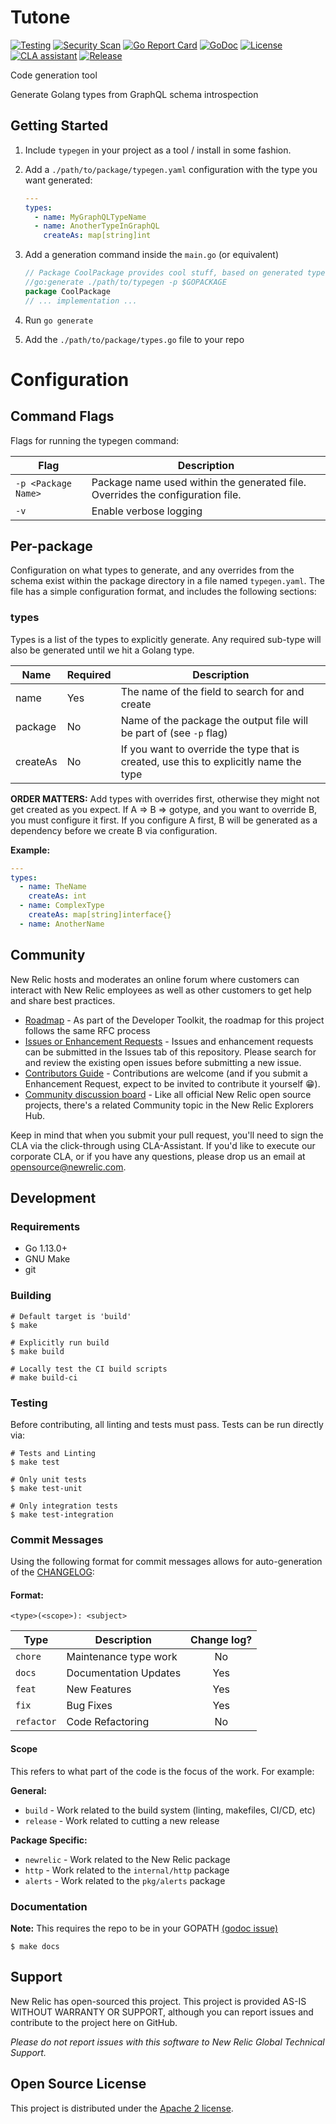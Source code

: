 # Tutone

[![Testing](https://github.com/newrelic/tutone/workflows/Testing/badge.svg)](https://github.com/newrelic/tutone/actions)
[![Security Scan](https://github.com/newrelic/tutone/workflows/Security%20Scan/badge.svg)](https://github.com/newrelic/tutone/actions)
[![Go Report Card](https://goreportcard.com/badge/github.com/newrelic/tutone?style=flat-square)](https://goreportcard.com/report/github.com/newrelic/tutone)
[![GoDoc](https://godoc.org/github.com/newrelic/tutone?status.svg)](https://godoc.org/github.com/newrelic/tutone)
[![License](https://img.shields.io/badge/License-Apache%202.0-blue.svg)](https://github.com/newrelic/tutone/blob/master/LICENSE)
[![CLA assistant](https://cla-assistant.io/readme/badge/newrelic/tutone)](https://cla-assistant.io/newrelic/tutone)
[![Release](https://img.shields.io/github/release/newrelic/tutone/all.svg)](https://github.com/newrelic/tutone/releases/latest)

Code generation tool

Generate Golang types from GraphQL schema introspection

## Getting Started

1. Include `typegen` in your project as a tool / install in some fashion.
1. Add a `./path/to/package/typegen.yaml` configuration with the type you want generated:

   ```yaml
   ---
   types:
     - name: MyGraphQLTypeName
     - name: AnotherTypeInGraphQL
       createAs: map[string]int
   ```
1. Add a generation command inside the `main.go` (or equivalent)

   ```go
   // Package CoolPackage provides cool stuff, based on generated types
   //go:generate ./path/to/typegen -p $GOPACKAGE
   package CoolPackage
   // ... implementation ...
   ```
1. Run `go generate`
1. Add the `./path/to/package/types.go` file to your repo

# Configuration

## Command Flags

Flags for running the typegen command:

| Flag | Description |
| ---- | ----------- |
| `-p <Package Name>` | Package name used within the generated file. Overrides the configuration file. |
| `-v` | Enable verbose logging |


## Per-package

Configuration on what types to generate, and any overrides from the schema
exist within the package directory in a file named `typegen.yaml`. The file has
a simple configuration format, and includes the following sections:

### types

Types is a list of the types to explicitly generate.  Any required sub-type will
also be generated until we hit a Golang type.

| Name | Required | Description |
| ---- | -------- | ----------- |
| name | Yes | The name of the field to search for and create |
| package | No | Name of the package the output file will be part of (see `-p` flag) |
| createAs | No | If you want to override the type that is created, use this to explicitly name the type |

**ORDER MATTERS:** Add types with overrides first, otherwise they might not get
created as you expect. If A => B => gotype, and you want to override B, you
must configure it first.  If you configure A first, B will be generated as a
dependency before we create B via configuration.

**Example:**

```yaml
---
types:
  - name: TheName
    createAs: int
  - name: ComplexType
    createAs: map[string]interface{}
  - name: AnotherName
```


## Community

New Relic hosts and moderates an online forum where customers can interact with New Relic employees as well as other customers to get help and share best practices. 

* [Roadmap](https://newrelic.github.io/developer-toolkit/roadmap/) - As part of the Developer Toolkit, the roadmap for this project follows the same RFC process
* [Issues or Enhancement Requests](https://github.com/newrelic/tutone/issues) - Issues and enhancement requests can be submitted in the Issues tab of this repository. Please search for and review the existing open issues before submitting a new issue.
* [Contributors Guide](CONTRIBUTING.md) - Contributions are welcome (and if you submit a Enhancement Request, expect to be invited to contribute it yourself :grin:).
* [Community discussion board](https://discuss.newrelic.com/c/build-on-new-relic/developer-toolkit) - Like all official New Relic open source projects, there's a related Community topic in the New Relic Explorers Hub.

Keep in mind that when you submit your pull request, you'll need to sign the CLA via the click-through using CLA-Assistant. If you'd like to execute our corporate CLA, or if you have any questions, please drop us an email at opensource@newrelic.com.


## Development

### Requirements

* Go 1.13.0+
* GNU Make
* git


### Building

```
# Default target is 'build'
$ make

# Explicitly run build
$ make build

# Locally test the CI build scripts
# make build-ci
```


### Testing

Before contributing, all linting and tests must pass.  Tests can be run directly via:

```
# Tests and Linting
$ make test

# Only unit tests
$ make test-unit

# Only integration tests
$ make test-integration
```

### Commit Messages

Using the following format for commit messages allows for auto-generation of
the [CHANGELOG](CHANGELOG.md):

#### Format:

`<type>(<scope>): <subject>`

| Type | Description | Change log? |
|------| ----------- | :---------: |
| `chore` | Maintenance type work | No |
| `docs` | Documentation Updates | Yes |
| `feat` | New Features | Yes |
| `fix`  | Bug Fixes | Yes |
| `refactor` | Code Refactoring | No |

#### Scope

This refers to what part of the code is the focus of the work.  For example:

**General:**

* `build` - Work related to the build system (linting, makefiles, CI/CD, etc)
* `release` - Work related to cutting a new release

**Package Specific:**

* `newrelic` - Work related to the New Relic package
* `http` - Work related to the `internal/http` package
* `alerts` - Work related to the `pkg/alerts` package



### Documentation

**Note:** This requires the repo to be in your GOPATH [(godoc issue)](https://github.com/golang/go/issues/26827)

```
$ make docs
```


## Support

New Relic has open-sourced this project. This project is provided AS-IS WITHOUT WARRANTY OR SUPPORT, although you can report issues and contribute to the project here on GitHub.

_Please do not report issues with this software to New Relic Global Technical Support._


## Open Source License

This project is distributed under the [Apache 2 license](LICENSE).
